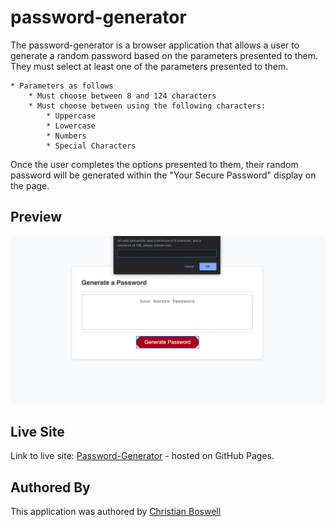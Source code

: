 # password-generator
 
The password-generator is a browser application that allows a user to generate a random password based on the parameters presented to them. They must select at least one of the parameters presented to them. 

    * Parameters as follows 
        * Must choose between 8 and 124 characters 
        * Must choose between using the following characters: 
            * Uppercase 
            * Lowercase 
            * Numbers
            * Special Characters 

Once the user completes the options presented to them, their random password will be generated within the "Your Secure Password" display on the page. 

## Preview 

![Password Generator Preview](https://github.com/cboswel1/password-generator/blob/master/assets/images/Screen%20Shot%202020-08-07%20at%203.04.54%20PM.png?raw=true)


## Live Site
Link to live site: [Password-Generator](https://cboswel1.github.io/password-generator) - hosted on GitHub Pages. 

## Authored By
This application was authored by [Christian Boswell](https://github.com/cboswel1)
        